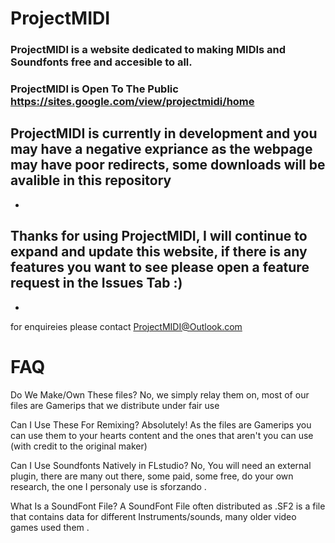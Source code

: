 # ProjectMIDI
### ProjectMIDI is a website dedicated to making MIDIs and Soundfonts free and accesible to all.

### ProjectMIDI is Open To The Public https://sites.google.com/view/projectmidi/home 
ProjectMIDI is currently in development and you may have a negative expriance as the webpage may have poor redirects, some downloads will be avalible in this repository
-
-
Thanks for using ProjectMIDI, I will continue to expand and update this website, if there is any features you want to see please open a feature request in the Issues Tab :)
-
-
for enquireies please contact ProjectMIDI@Outlook.com
# FAQ
Do We Make/Own These files?
No, we simply relay them on, most of our files are Gamerips that we distribute under fair use

Can I Use These For Remixing?
Absolutely! As the files are Gamerips you can use them to your hearts content and the ones that aren't you can use (with credit to the original maker)

Can I Use Soundfonts Natively in FLstudio?
No, You will need an external plugin, there are many out there, some paid, some free, do your own research, the one I personaly use is sforzando .

What Is a SoundFont File?
A SoundFont File often distributed as .SF2 is a file that contains data for different Instruments/sounds, many older video games used them .
